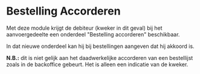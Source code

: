 # Bestelling Accorderen

Met deze module krijgt de debiteur (kweker in dit geval) bij het aanvoergedeelte een onderdeel "Bestelling accorderen" beschikbaar.

In dat nieuwe onderdeel kan hij bij bestellingen aangeven dat hij akkoord is. 

**N.B.:** dit is niet gelijk aan het daadwerkelijke accorderen van een bestellijst zoals in de backoffice gebeurt. Het is alleen een indicatie van de kweker.
